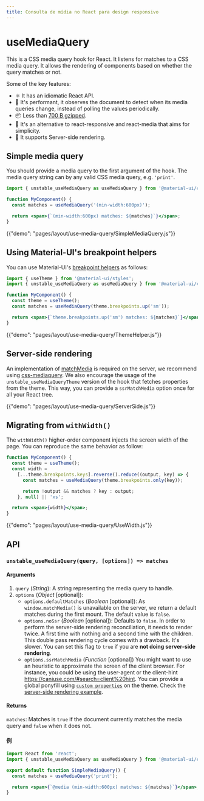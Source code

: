 ```yaml
---
title: Consulta de mídia no React para design responsivo
---
```

# useMediaQuery

<p class="description">This is a CSS media query hook for React. It listens for matches to a CSS media query. It allows the rendering of components based on whether the query matches or not.</p>

Some of the key features:

- ⚛️ It has an idiomatic React API.
- 🚀 It's performant, it observes the document to detect when its media queries change, instead of polling the values periodically.
- 📦 Less than [700 B gzipped](https://github.com/mui-org/material-ui/blob/master/.size-limit.js).
- 💄 It's an alternative to react-responsive and react-media that aims for simplicity.
- 🤖 It supports Server-side rendering.

## Simple media query

You should provide a media query to the first argument of the hook. The media query string can by any valid CSS media query, e.g. `'print'`.

```jsx
import { unstable_useMediaQuery as useMediaQuery } from '@material-ui/core/useMediaQuery';

function MyComponent() {
  const matches = useMediaQuery('(min-width:600px)');

  return <span>{`(min-width:600px) matches: ${matches}`}</span>;
}
```

{{"demo": "pages/layout/use-media-query/SimpleMediaQuery.js"}}

## Using Material-UI's breakpoint helpers

You can use Material-UI's [breakpoint helpers](/layout/breakpoints/) as follows:

```jsx
import { useTheme } from '@material-ui/styles';
import { unstable_useMediaQuery as useMediaQuery } from '@material-ui/core/useMediaQuery';

function MyComponent() {
  const theme = useTheme();
  const matches = useMediaQuery(theme.breakpoints.up('sm'));

  return <span>{`theme.breakpoints.up('sm') matches: ${matches}`}</span>;
}
```

{{"demo": "pages/layout/use-media-query/ThemeHelper.js"}}

## Server-side rendering

An implementation of [matchMedia](https://developer.mozilla.org/en-US/docs/Web/API/Window/matchMedia) is required on the server, we recommend using [css-mediaquery](https://github.com/ericf/css-mediaquery). We also encourage the usage of the `unstable_useMediaQueryTheme` version of the hook that fetches properties from the theme. This way, you can provide a `ssrMatchMedia` option once for all your React tree.

{{"demo": "pages/layout/use-media-query/ServerSide.js"}}

## Migrating from `withWidth()`

The `withWidth()` higher-order component injects the screen width of the page. You can reproduce the same behavior as follow:

```jsx
function MyComponent() {
  const theme = useTheme();
  const width =
    [...theme.breakpoints.keys].reverse().reduce((output, key) => {
      const matches = useMediaQuery(theme.breakpoints.only(key));

      return !output && matches ? key : output;
    }, null) || 'xs';

  return <span>{width}</span>;
}
```

{{"demo": "pages/layout/use-media-query/UseWidth.js"}}

## API

### `unstable_useMediaQuery(query, [options]) => matches`

#### Arguments

1. `query` (*String*): A string representing the media query to handle.
2. `options` (*Object* [optional]): 
    - `options.defaultMatches` (*Boolean* [optional]): As `window.matchMedia()` is unavailable on the server, we return a default matches during the first mount. The default value is `false`.
    - `options.noSsr` (*Boolean* [optional]): Defaults to `false`. In order to perform the server-side rendering reconciliation, it needs to render twice. A first time with nothing and a second time with the children. This double pass rendering cycle comes with a drawback. It's slower. You can set this flag to `true` if you are **not doing server-side rendering**.
    - `options.ssrMatchMedia` (*Function* [optional]) You might want to use an heuristic to approximate the screen of the client browser. For instance, you could be using the user-agent or the client-hint https://caniuse.com/#search=client%20hint. You can provide a global ponyfill using [`custom properties`](/customization/themes/#properties) on the theme. Check the [server-side rendering example](#server-side-rendering).

#### Returns

`matches`: Matches is `true` if the document currently matches the media query and `false` when it does not.

#### 例

```jsx
import React from 'react';
import { unstable_useMediaQuery as useMediaQuery } from '@material-ui/core/useMediaQuery';

export default function SimpleMediaQuery() {
  const matches = useMediaQuery('print');

  return <span>{`@media (min-width:600px) matches: ${matches}`}</span>;
}
```